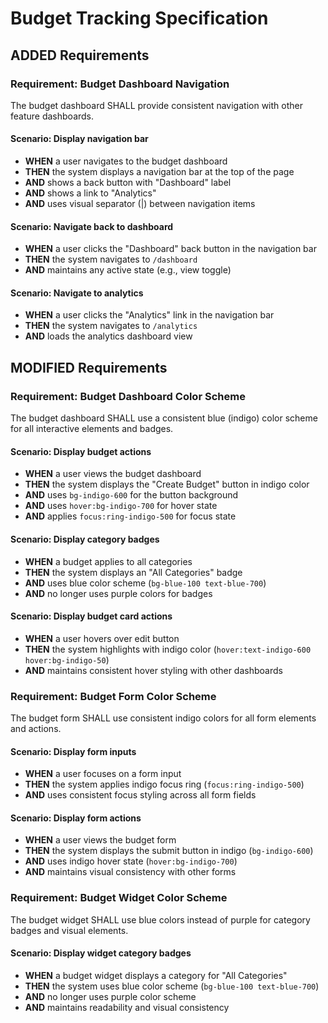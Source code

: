 # Budget Tracking Specification

## ADDED Requirements

### Requirement: Budget Dashboard Navigation
The budget dashboard SHALL provide consistent navigation with other feature dashboards.

#### Scenario: Display navigation bar
- **WHEN** a user navigates to the budget dashboard
- **THEN** the system displays a navigation bar at the top of the page
- **AND** shows a back button with "Dashboard" label
- **AND** shows a link to "Analytics"
- **AND** uses visual separator (|) between navigation items

#### Scenario: Navigate back to dashboard
- **WHEN** a user clicks the "Dashboard" back button in the navigation bar
- **THEN** the system navigates to `/dashboard`
- **AND** maintains any active state (e.g., view toggle)

#### Scenario: Navigate to analytics
- **WHEN** a user clicks the "Analytics" link in the navigation bar
- **THEN** the system navigates to `/analytics`
- **AND** loads the analytics dashboard view

## MODIFIED Requirements

### Requirement: Budget Dashboard Color Scheme
The budget dashboard SHALL use a consistent blue (indigo) color scheme for all interactive elements and badges.

#### Scenario: Display budget actions
- **WHEN** a user views the budget dashboard
- **THEN** the system displays the "Create Budget" button in indigo color
- **AND** uses `bg-indigo-600` for the button background
- **AND** uses `hover:bg-indigo-700` for hover state
- **AND** applies `focus:ring-indigo-500` for focus state

#### Scenario: Display category badges
- **WHEN** a budget applies to all categories
- **THEN** the system displays an "All Categories" badge
- **AND** uses blue color scheme (`bg-blue-100 text-blue-700`)
- **AND** no longer uses purple colors for badges

#### Scenario: Display budget card actions
- **WHEN** a user hovers over edit button
- **THEN** the system highlights with indigo color (`hover:text-indigo-600 hover:bg-indigo-50`)
- **AND** maintains consistent hover styling with other dashboards

### Requirement: Budget Form Color Scheme
The budget form SHALL use consistent indigo colors for all form elements and actions.

#### Scenario: Display form inputs
- **WHEN** a user focuses on a form input
- **THEN** the system applies indigo focus ring (`focus:ring-indigo-500`)
- **AND** uses consistent focus styling across all form fields

#### Scenario: Display form actions
- **WHEN** a user views the budget form
- **THEN** the system displays the submit button in indigo (`bg-indigo-600`)
- **AND** uses indigo hover state (`hover:bg-indigo-700`)
- **AND** maintains visual consistency with other forms

### Requirement: Budget Widget Color Scheme
The budget widget SHALL use blue colors instead of purple for category badges and visual elements.

#### Scenario: Display widget category badges
- **WHEN** a budget widget displays a category for "All Categories"
- **THEN** the system uses blue color scheme (`bg-blue-100 text-blue-700`)
- **AND** no longer uses purple color scheme
- **AND** maintains readability and visual consistency

